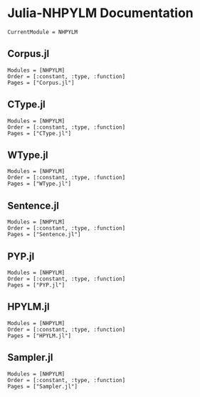 # Julia-NHPYLM Documentation

```@meta
CurrentModule = NHPYLM
```

## Corpus.jl

```@autodocs
Modules = [NHPYLM]
Order = [:constant, :type, :function]
Pages = ["Corpus.jl"]
```

## CType.jl

```@autodocs
Modules = [NHPYLM]
Order = [:constant, :type, :function]
Pages = ["CType.jl"]
```

## WType.jl

```@autodocs
Modules = [NHPYLM]
Order = [:constant, :type, :function]
Pages = ["WType.jl"]
```

## Sentence.jl

```@autodocs
Modules = [NHPYLM]
Order = [:constant, :type, :function]
Pages = ["Sentence.jl"]
```

## PYP.jl

```@autodocs
Modules = [NHPYLM]
Order = [:constant, :type, :function]
Pages = ["PYP.jl"]
```

## HPYLM.jl

```@autodocs
Modules = [NHPYLM]
Order = [:constant, :type, :function]
Pages = ["HPYLM.jl"]
```

## Sampler.jl

```@autodocs
Modules = [NHPYLM]
Order = [:constant, :type, :function]
Pages = ["Sampler.jl"]
```